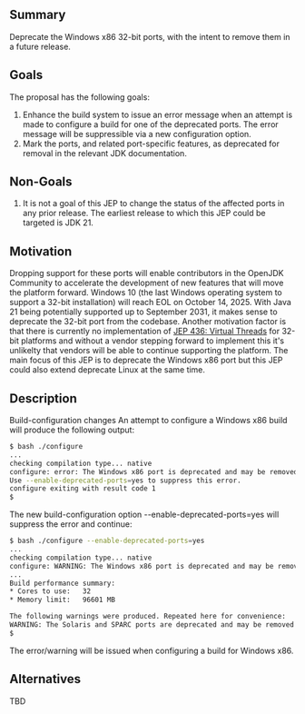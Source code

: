 Summary
-------
 
Deprecate the Windows x86 32-bit ports, with the intent to remove them in a future release.

Goals
-----
The proposal has the following goals: 
1. Enhance the build system to issue an error message when an attempt is made to configure a build for one of the deprecated ports. The error message will be suppressible via a new configuration option.
1. Mark the ports, and related port-specific features, as deprecated for removal in the relevant JDK documentation.

Non-Goals
---------
1. It is not a goal of this JEP to change the status of the affected ports in any prior release. The earliest release to which this JEP could be targeted is JDK 21.

 
Motivation
----------
Dropping support for these ports will enable contributors in the OpenJDK Community to accelerate the development of new features that will move the platform forward. Windows 10 (the last Windows operating system to support a 32-bit installation) will reach EOL on October 14, 2025. With Java 21 being potentially supported up to September 2031, it makes sense to deprecate the 32-bit port from the codebase.
Another motivation factor is that there is currently no implementation of [JEP 436: Virtual Threads](https://openjdk.org/jeps/436) for 32-bit platforms and without a vendor stepping forward to implement this it's unlikelty that vendors will be able to continue supporting the platform.
The main focus of this JEP is to deprecate the Windows x86 port but this JEP could also extend deprecate Linux at the same time.

Description
-----------
Build-configuration changes
An attempt to configure a Windows x86 build will produce the following output:

```bash
$ bash ./configure
...
checking compilation type... native
configure: error: The Windows x86 port is deprecated and may be removed in a future release. \
Use --enable-deprecated-ports=yes to suppress this error.
configure exiting with result code 1
$
```

The new build-configuration option --enable-deprecated-ports=yes will suppress the error and continue:

```bash
$ bash ./configure --enable-deprecated-ports=yes
...
checking compilation type... native
configure: WARNING: The Windows x86 port is deprecated and may be removed in a future release.
...
Build performance summary:
* Cores to use:   32
* Memory limit:   96601 MB

The following warnings were produced. Repeated here for convenience:
WARNING: The Solaris and SPARC ports are deprecated and may be removed in a future release.
$
```

The error/warning will be issued when configuring a build for Windows x86.

Alternatives
-----------

TBD
